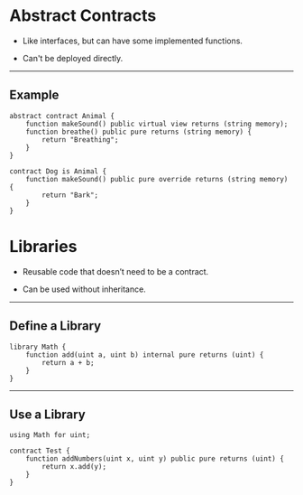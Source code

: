 # Abstract Contracts

- Like interfaces, but can have some implemented functions.
    
- Can't be deployed directly.
    

---

## Example

```solidity
abstract contract Animal {
    function makeSound() public virtual view returns (string memory);
    function breathe() public pure returns (string memory) {
        return "Breathing";
    }
}

contract Dog is Animal {
    function makeSound() public pure override returns (string memory) {
        return "Bark";
    }
}
```
# Libraries

- Reusable code that doesn’t need to be a contract.
    
- Can be used without inheritance.
    

---

## Define a Library

```solidity
library Math {
    function add(uint a, uint b) internal pure returns (uint) {
        return a + b;
    }
}
```

---

## Use a Library

```solidity
using Math for uint;

contract Test {
    function addNumbers(uint x, uint y) public pure returns (uint) {
        return x.add(y);
    }
}
```
